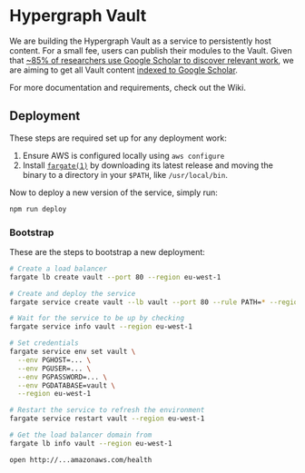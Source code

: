 # Hypergraph Vault

We are building the Hypergraph Vault as a service to persistently host content. For a small fee, users can publish their modules to the Vault. Given that [~85% of researchers use Google Scholar to discover relevant work](https://doi.org/10.1108/JD-03-2018-0047), we are aiming to get all Vault content [indexed to Google Scholar](https://scholar.google.com/intl/en/scholar/inclusion.html#overview).

For more documentation and requirements, check out the Wiki.

## Deployment

These steps are required set up for any deployment work:

1. Ensure AWS is configured locally using `aws configure`
1. Install [`fargate(1)`](https://github.com/awslabs/fargatecli) by downloading its latest release and moving the binary to a directory in your `$PATH`, like `/usr/local/bin`.

Now to deploy a new version of the service, simply run:

```bash
npm run deploy
```

### Bootstrap

These are the steps to bootstrap a new deployment:

```bash
# Create a load balancer
fargate lb create vault --port 80 --region eu-west-1

# Create and deploy the service
fargate service create vault --lb vault --port 80 --rule PATH=* --region eu-west-1

# Wait for the service to be up by checking
fargate service info vault --region eu-west-1

# Set credentials
fargate service env set vault \
  --env PGHOST=... \
  --env PGUSER=... \
  --env PGPASSWORD=... \
  --env PGDATABASE=vault \
  --region eu-west-1

# Restart the service to refresh the environment
fargate service restart vault --region eu-west-1

# Get the load balancer domain from
fargate lb info vault --region eu-west-1

open http://...amazonaws.com/health
```

